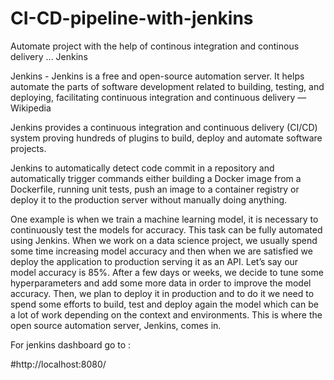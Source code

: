 # CI-CD-pipeline-with-jenkins
Automate project  with the help of  continous integration and continous delivery ... Jenkins


Jenkins -
Jenkins is a free and open-source automation server. It helps automate the parts of software development related to building, testing, and deploying, facilitating continuous integration and continuous delivery — Wikipedia

Jenkins provides a continuous integration and continuous delivery (CI/CD) system proving hundreds of plugins to build, deploy and automate software projects.

Jenkins to automatically detect code commit in a repository and automatically trigger commands either building a Docker image from a Dockerfile, running unit tests, push an image to a container registry or deploy it to the production server without manually doing anything.

One example is when we train a machine learning model, it is necessary to continuously test the models for accuracy. This task can be fully automated using Jenkins. When we work on a data science project, we usually spend some time increasing model accuracy and then when we are satisfied we deploy the application to production serving it as an API. Let’s say our model accuracy is 85%. After a few days or weeks, we decide to tune some hyperparameters and add some more data in order to improve the model accuracy. Then, we plan to deploy it in production and to do it we need to spend some efforts to build, test and deploy again the model which can be a lot of work depending on the context and environments. This is where the open source automation server, Jenkins, comes in.

For jenkins dashboard go to :

#http://localhost:8080/